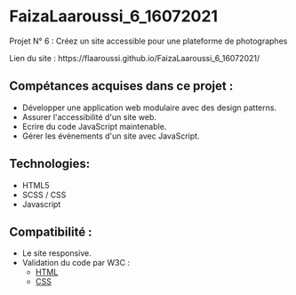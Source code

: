 # FaizaLaaroussi_6_16072021
<p>Projet N° 6 : Créez un site accessible pour une plateforme de photographes</p>
<p>Lien du site : https://flaaroussi.github.io/FaizaLaaroussi_6_16072021/</p> 


## Compétances acquises dans ce projet :
   * Développer une application web modulaire avec des design patterns.
   * Assurer l'accessibilité d'un site web.
   * Ecrire du code JavaScript maintenable.
   * Gérer les évènements d'un site avec JavaScript.


## Technologies:
   * HTML5
   * SCSS / CSS
   * Javascript

## Compatibilité :
   * Le site responsive. 
   * Validation du code par W3C :
      - <a href="https://validator.w3.org/nu/?doc=https%3A%2F%2Fflaaroussi.github.io%2FFaizaLaaroussi_6_16072021%2F">HTML</a>
      - <a href="http://jigsaw.w3.org/css-validator/validator?uri=https%3A%2F%2Fflaaroussi.github.io%2FFaizaLaaroussi_6_16072021&profile=css3svg&usermedium=all&warning=1&vextwarning=&lang=fr">CSS</a>



      